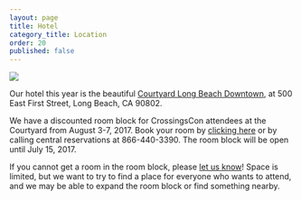```yaml
---
layout: page
title: Hotel
category_title: Location
order: 20
published: false
---
```


![](http://cache.marriott.com/propertyimages/l/lgbcy/phototour/lgbcy_phototour88.jpg)

Our hotel this year is the beautiful [Courtyard Long Beach Downtown](http://www.marriott.com/hotels/travel/lgbcy-courtyard-long-beach-downtown/), at 500 East First Street, Long Beach, CA 90802.

We have a discounted room block for CrossingsCon attendees at the Courtyard from August 3-7, 2017. Book your room by [clicking here](http://www.marriott.com/meeting-event-hotels/group-corporate-travel/groupCorp.mi?resLinkData=CrossingsCon%202017%5Elgbcy%60cccccca%7Cccccccb%60169%60USD%60false%604%608/3/17%608/7/17%607/15/17&app=resvlink&stop_mobi=yes) or by calling central reservations at 866-440-3390. The room block will be open until July 15, 2017.

If you cannot get a room in the room block, please [let us know]({{site.baseurl}}/about/contact)! Space is limited, but we want to try to find a place for everyone who wants to attend, and we may be able to expand the room block or find something nearby.
